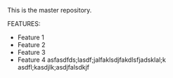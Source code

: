 This is the master repository.

FEATURES:
- Feature 1
- Feature 2
- Feature 3
- Feature 4 asfasdfds;lasdf;jalfaklsdjfakdlsfjadsklal;k
asdfl;kasdjlk;asdjfalsdkjf
